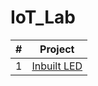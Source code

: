 # IoT_Lab

| # | Project |
|---| ----- |
| 1 | [Inbuilt LED](https://github.com/devabhixda/IoT_Lab/tree/master/Inbuilt_Led) |
